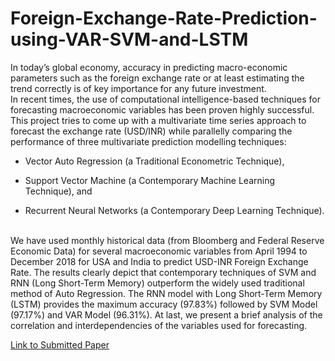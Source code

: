 # Foreign-Exchange-Rate-Prediction-using-VAR-SVM-and-LSTM

In today’s global economy, accuracy in
predicting macro-economic parameters such as the foreign
exchange rate or at least estimating the trend correctly is of
key importance for any future investment.  
In recent times, the
use of computational intelligence-based techniques for
forecasting macroeconomic variables has been proven highly
successful.   
This project tries to come up with a multivariate time
series approach to forecast the exchange rate (USD/INR) while
parallelly comparing the performance of three multivariate
prediction modelling techniques:   
- Vector Auto Regression (a
Traditional Econometric Technique),   
- Support Vector Machine
(a Contemporary Machine Learning Technique), and  

- Recurrent Neural Networks (a Contemporary Deep Learning
Technique).   
<br/>
We have used monthly historical data (from Bloomberg and Federal
Reserve Economic Data) for several
macroeconomic variables from April 1994 to December 2018
for USA and India to predict USD-INR Foreign Exchange
Rate.      
The results clearly depict that contemporary techniques
of SVM and RNN (Long Short-Term Memory) outperform the
widely used traditional method of Auto Regression. The RNN
model with Long Short-Term Memory (LSTM) provides the
maximum accuracy (97.83%) followed by SVM Model
(97.17%) and VAR Model (96.31%). At last, we present a brief
analysis of the correlation and interdependencies of the
variables used for forecasting.     

   
[Link to Submitted Paper](https://arxiv.org/ftp/arxiv/papers/2002/2002.10247.pdf)
